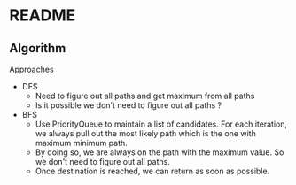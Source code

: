 # README

## Algorithm

Approaches

- DFS
  - Need to figure out all paths and get maximum from all paths
  - Is it possible we don't need to figure out all paths ?
- BFS
  - Use PriorityQueue to maintain a list of candidates. For each iteration, we always pull out the most likely path which is the one with maximum minimum path.
  - By doing so, we are always on the path with the maximum value. So we don't need to figure out all paths.
  - Once destination is reached, we can return as soon as possible.

